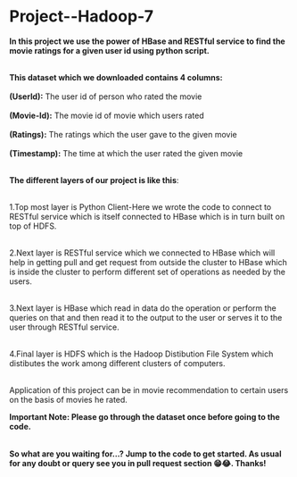 # Project--Hadoop-7

<table>
  
  **In this project we use the power of HBase and RESTful service to find the movie ratings for a given user id using python script.<br></br>**

  **This dataset which we downloaded contains 4 columns:** <br></br>
  **(UserId):** The user id of person who rated the movie<br></br>
  **(Movie-Id):** The movie id of movie which users rated<br></br>
  **(Ratings):** The ratings which the user gave to the given movie<br></br>
  **(Timestamp):** The time at which the user rated the given movie<br></br>

  **The different layers of our project is like this**:<br></br>
  
  1.Top most layer is Python Client-Here we wrote the code to connect to RESTful service which is itself connected to HBase which is in turn built on top of HDFS.<br></br>
  
  2.Next layer is RESTful service which we connected to HBase which will help in getting pull and get request from outside the cluster to HBase which is inside the cluster to perform different set of operations as needed by the users.<br></br>

  3.Next layer is HBase which read in data do the operation or perform the queries on that and then read it to the output to the user or serves it to the user through RESTful service.<br></br>

  4.Final layer is HDFS which is the Hadoop Distibution File System which distibutes the work among different clusters of computers.<br></br>

  Application of this project can be in movie recommendation to certain users on the basis of movies he rated.<br>

  **Important Note: Please go through the dataset once before going to the code.**


</table>


**So what are you waiting for...? Jump to the code to get started. As usual for any doubt or query see you in pull request section 😁😂. Thanks!**

